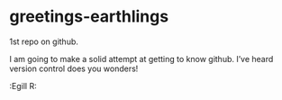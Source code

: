 # greetings-earthlings
1st repo on github.

I am going to make a solid attempt at getting to know github. I’ve heard version control does you wonders!

:Egill R:
